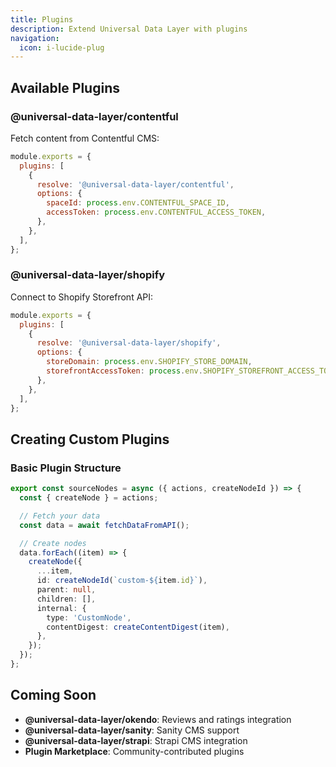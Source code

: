 ```yaml
---
title: Plugins
description: Extend Universal Data Layer with plugins
navigation:
  icon: i-lucide-plug
---
```


## Available Plugins

### @universal-data-layer/contentful

Fetch content from Contentful CMS:

```javascript
module.exports = {
  plugins: [
    {
      resolve: '@universal-data-layer/contentful',
      options: {
        spaceId: process.env.CONTENTFUL_SPACE_ID,
        accessToken: process.env.CONTENTFUL_ACCESS_TOKEN,
      },
    },
  ],
};
```

### @universal-data-layer/shopify

Connect to Shopify Storefront API:

```javascript
module.exports = {
  plugins: [
    {
      resolve: '@universal-data-layer/shopify',
      options: {
        storeDomain: process.env.SHOPIFY_STORE_DOMAIN,
        storefrontAccessToken: process.env.SHOPIFY_STOREFRONT_ACCESS_TOKEN,
      },
    },
  ],
};
```

## Creating Custom Plugins

### Basic Plugin Structure

```typescript
export const sourceNodes = async ({ actions, createNodeId }) => {
  const { createNode } = actions;

  // Fetch your data
  const data = await fetchDataFromAPI();

  // Create nodes
  data.forEach((item) => {
    createNode({
      ...item,
      id: createNodeId(`custom-${item.id}`),
      parent: null,
      children: [],
      internal: {
        type: 'CustomNode',
        contentDigest: createContentDigest(item),
      },
    });
  });
};
```

## Coming Soon

- **@universal-data-layer/okendo**: Reviews and ratings integration
- **@universal-data-layer/sanity**: Sanity CMS support
- **@universal-data-layer/strapi**: Strapi CMS integration
- **Plugin Marketplace**: Community-contributed plugins
